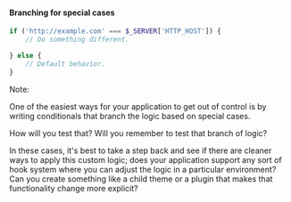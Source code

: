 #### Branching for special cases

```php
if ('http://example.com' === $_SERVER['HTTP_HOST']) {
	// Do something different.

} else {
	// Default behavior.
}
```

Note:

One of the easiest ways for your application to get out of control is by writing conditionals that branch the logic based on special cases.

How will you test that? Will you remember to test that branch of logic?

In these cases, it's best to take a step back and see if there are cleaner ways to apply this custom logic; does your application support any sort of hook system where you can adjust the logic in a particular environment? Can you create something like a child theme or a plugin that makes that functionality change more explicit?
